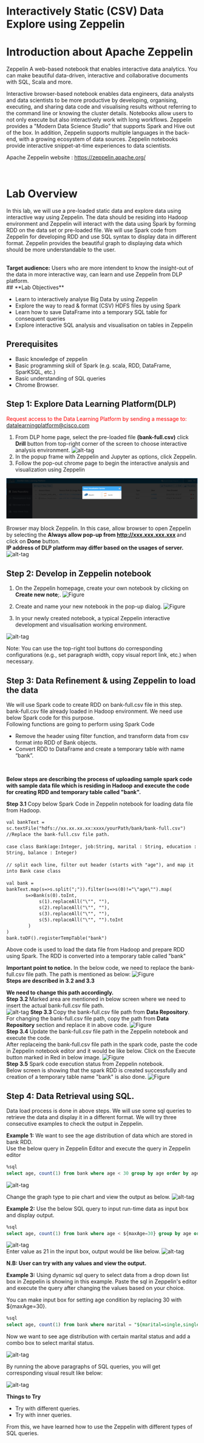 
# **Interactively Static (CSV) Data Explore using Zeppelin**

# **Introduction about Apache Zeppelin**
Zeppelin A web-based notebook that enables interactive data analytics. You can make beautiful data-driven, interactive and collaborative documents with SQL, Scala and more. </br>

Interactive browser-based notebook enables data engineers, data analysts and data scientists to be more productive by developing, organising, executing, and sharing data code and visualising results without referring to the command line or knowing the cluster details. Notebooks allow users to not only execute but also interactively work with long workflows. Zeppelin provides a &quot;Modern Data Science Studio&quot; that supports Spark and Hive out of the box. In addition, Zeppelin supports multiple languages in the back-end, with a growing ecosystem of data sources. Zeppelin notebooks provide interactive snippet-at-time experiences to data scientists.

Apache Zeppelin website : https://zeppelin.apache.org/

</br>

# **Lab Overview**
In this lab, we will use a pre-loaded static data and explore data using interactive way using Zeppelin. The data should be residing into Hadoop environment and Zeppelin will interact with the data using Spark by forming RDD on the data set or pre-loaded file. We will use Spark code from Zeppelin for developing RDD and use SQL syntax to display data in different format. Zeppelin provides the beautiful graph to displaying data which should be more understandable to the user.

</br>
<b>Target audience:</b>
Users who are more intendent to know the insight-out of the data in more interactive way, can learn and use Zeppelin from DLP platform.  
</br>
## **Lab Objectives**

- Learn to interactively analyse Big Data by using Zeppelin
- Explore the way to read &amp; format (CSV) HDFS files by using Spark
- Learn how to save DataFrame into a temporary SQL table for consequent queries
- Explore interactive SQL analysis and visualisation on tables in Zeppelin

## **Prerequisites**

- Basic knowledge of zeppelin
- Basic programming skill of Spark (e.g. scala, RDD, DataFrame, SparKSQL, etc.)
- Basic understanding of SQL queries
- Chrome Browser.

## Step 1: Explore Data Learning Platform(DLP)

<font color='red'>Request access to the Data Learning Platform by sending a message to:</font> [datalearningplatform@cisco.com](mailto:datalearningplatform@cisco.com)


1. From DLP home page, select the pre-loaded file <b>(bank-full.csv)</b> click <b>Drill</b> button from top-right corner of the screen to choose interactive analysis environment.
![alt-tag](https://github.com/CiscoDevNet/data-dev-learning-labs/blob/master/labs/data-explore-using-zeppelin/assets/selectionRawDataFile.PNG?raw=true)
2. In the popup frame with Zeppelin and Jupyter as options, click Zeppelin.
3. Follow the pop-out chrome page to begin the interactive analysis and visualization using Zeppelin

![alt-tag](https://github.com/prakdutt/data-dev-learning-labs/blob/master/labs/data-explore-using-zeppelin/assets/selectZappline.PNG?raw=true)

Browser may block Zeppelin. In this case, allow browser to open Zeppelin by selecting the <b>Always allow pop-up from http://xxx.xxx.xxx.xxx </b> and click on <b>Done</b> button. </br>
<b>IP address of DLP platform may differ based on the usages of server.</b>
![alt-tag](https://github.com/CiscoDevNet/data-dev-learning-labs/blob/master/labs/data-explore-using-zeppelin/assets/popUpBlockerAllowed.PNG?raw=true)

## Step 2: Develop in Zeppelin notebook

1. On the Zeppelin homepage, create your own notebook by clicking on <b>Create new note</b>;.
![Figure](https://github.com/CiscoDevNet/data-dev-learning-labs/blob/master/labs/data-explore-using-zeppelin/assets/welcome-to-zeppelin.PNG?raw=true)

2. Create and name your new notebook in the pop-up dialog.
![Figure](https://github.com/prakdutt/data-dev-learning-labs/blob/master/labs/data-explore-using-zeppelin/assets/create-note.png?raw=true)

3. In your newly created notebook, a typical Zeppelin interactive development and visualisation working environment.

![alt-tag](https://github.com/CiscoDevNet/data-dev-learning-labs/blob/master/labs/data-explore-using-zeppelin/assets/zeppelinNotebookOpen.PNG?raw=true)


Note: You can use the top-right tool buttons do corresponding configurations (e.g., set paragraph width, copy visual report link, etc.) when necessary.

## Step 3: Data Refinement & using Zeppelin to load the data
We will use Spark code to create RDD on bank-full.csv file in this step. bank-full.csv file already loaded in Hadoop environment. We need use below Spark code for this purpose.  </br>
Following functions are going to perform using Spark Code
-    Remove the header using filter function, and transform data from csv format into RDD of Bank objects.
-    Convert RDD to DataFrame and create a temporary table with name “bank”.
</br>

<b>Below steps are describing the process of uploading sample spark code with sample data file which is residing in Hadoop and execute the code for creating RDD and temporary table called "bank".</b> </br>

<b>Step 3.1 </b>Copy below Spark Code in Zeppelin notebook for loading data file from Hadoop. </br>

```jason
val bankText = sc.textFile("hdfs://xx.xx.xx.xx:xxxx/yourPath/bank/bank-full.csv")  
//Replace the bank-full.csv file path.

case class Bank(age:Integer, job:String, marital : String, education : String, balance : Integer)

// split each line, filter out header (starts with "age"), and map it into Bank case class
 
val bank = bankText.map(s=>s.split(";")).filter(s=>s(0)!="\"age\"").map(  
       s=>Bank(s(0).toInt, 
            s(1).replaceAll("\"", ""),  
            s(2).replaceAll("\"", ""),  
            s(3).replaceAll("\"", ""),  
            s(5).replaceAll("\"", "").toInt  
        )  
)
bank.toDF().registerTempTable("bank")
```
Above code is used to load the data file from Hadoop and prepare RDD using Spark. The RDD is converted into a temporary table called "bank"

<b>Important point to notice.</b>
In the below code, we need to replace the bank-full.csv file path. The path is mentioned as below:
![Figure](https://github.com/CiscoDevNet/data-dev-learning-labs/blob/master/labs/data-explore-using-zeppelin/assets/filePath.png?raw=true) 
</br>
<b> Steps are described in 3.2 and 3.3 </b> </br>

<b>We need to change this path accordingly.</b>
</br>
<b>Step 3.2 </b> Marked area are mentioned in below screen where we need to insert the actual bank-full.csv file path.</br>
![alt-tag](https://github.com/CiscoDevNet/data-dev-learning-labs/blob/master/labs/data-explore-using-zeppelin/assets/sparkCode.png?raw=true)
<b>Step 3.3 </b>Copy the bank-full.csv file path from <b>Data Repository</b>.</br>
For changing the bank-full.csv file path, copy the path from <b>Data Repository</b> section and replace it in above code.
![Figure](https://github.com/CiscoDevNet/data-dev-learning-labs/blob/master/labs/data-explore-using-zeppelin/assets/csvFilePath.PNG?raw=true)
</br>
<b>Step 3.4</b> Update the bank-full.csv file path in the Zeppelin notebook and execute the code.</br>
After replaceing the bank-full.csv file path in the spark code, paste the code in Zeppelin notebook editor and it would be like below. Click on the Execute button marked in Red in below image.
![Figure](https://github.com/CiscoDevNet/data-dev-learning-labs/blob/master/labs/data-explore-using-zeppelin/assets/ZeppelineEditorWithSparkCode1.PNG?raw=true)
</br>
<b>Step 3.5</b> Spark code execution status from Zeppelin notebook.</br>
Below screen is showing that the spark RDD is created successfully and creation of a temporary table name "bank" is also done.
![Figure](https://github.com/CiscoDevNet/data-dev-learning-labs/blob/master/labs/data-explore-using-zeppelin/assets/sparkCodeRunSuccessfullyInZeppelin.png?raw=true)

## Step 4: Data Retrieval using SQL.

Data load process is done in above steps. We will use some sql queries to retrieve the data and display it in a different format. 
We will try three consecutive examples to check the output in Zeppelin.

<b>Example 1:</b> We want to see the age distribution of data which are stored in bank RDD. 
</br>Use the below query in Zeppelin Editor and execute the query in Zeppelin editor

```sql
%sql 
select age, count(1) from bank where age < 30 group by age order by age
```
![alt-tag](https://github.com/CiscoDevNet/data-dev-learning-labs/blob/master/labs/data-explore-using-zeppelin/assets/sqlQuery1.PNG?raw=true)

Change the graph type to pie chart and view the output as below.
![alt-tag](https://github.com/CiscoDevNet/data-dev-learning-labs/blob/master/labs/data-explore-using-zeppelin/assets/example1-1image.png?raw=true)

<b>Example 2:</b> Use the below SQL query to input run-time data as input box and display output. 

```sql
%sql
select age, count(1) from bank where age < ${maxAge=30} group by age order by age
```
![alt-tag](https://github.com/CiscoDevNet/data-dev-learning-labs/blob/master/labs/data-explore-using-zeppelin/assets/Example-2image.png?raw=true)
</br>
Enter value as 21 in the input box, output would be like below.
![alt-tag](https://github.com/CiscoDevNet/data-dev-learning-labs/blob/master/labs/data-explore-using-zeppelin/assets/Example-2-1.png?raw=true)

<b>N.B: User can try with any values and view the output.</b>

<b>Example 3:</b> Using dynamic sql query to select data from a drop down list box in Zeppelin is showing in this example. Paste the sql in Zeppelin's editor and execute the query after changing the values based on your choice.

You can make input box for setting age condition by replacing 30 with ${maxAge=30}.

```sql
%sql
select age, count(1) from bank where marital = "${marital=single,single|divorced|married}" group by age order by age
```
Now we want to see age distribution with certain marital status and add a combo box to select marital status.

![alt-tag](https://github.com/CiscoDevNet/data-dev-learning-labs/blob/master/labs/data-explore-using-zeppelin/assets/zepplelinListbox.PNG?raw=true)

By running the above paragraphs of SQL queries, you will get corresponding visual result like below:

![alt-tag](https://github.com/CiscoDevNet/data-dev-learning-labs/blob/master/labs/data-explore-using-zeppelin/assets/comboImageResult.PNG?raw=true)


 **Things to Try**

- Try with different queries.
- Try with inner queries.

From this, we have learned how to use the Zeppelin with different types of SQL queries.

